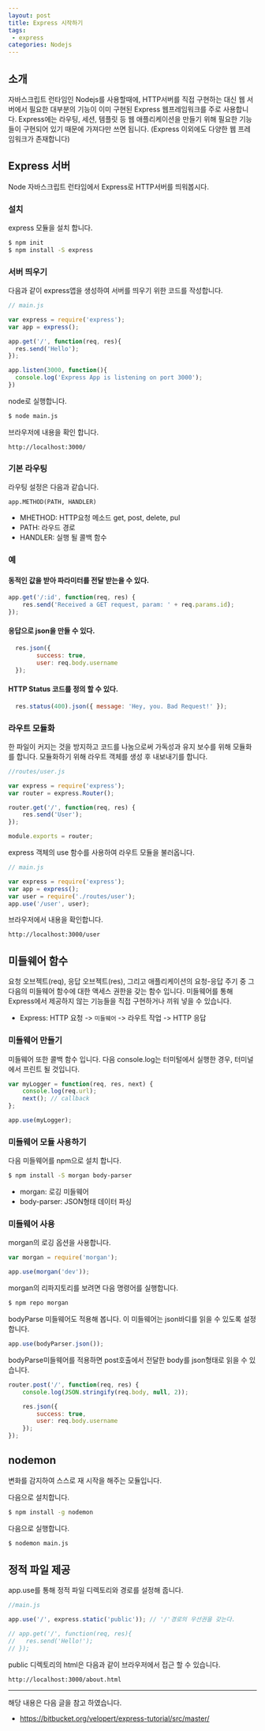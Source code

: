 ```yaml
---
layout: post
title: Express 시작하기 
tags:
 - express
categories: Nodejs
---
```


## 소개
자바스크립트 런타임인 Nodejs를 사용할때에, HTTP서버를 직접 구현하는 대신 웹 서버에서 필요한 대부분의 기능이 이미 구현된 Express 웹프레임워크를 주로 사용합니다. Express에는 라우팅, 세션, 템플릿 등 웹 애플리케이션을 만들기 위해 필요한 기능들이 구현되어 있기 때문에 가져다만 쓰면 됩니다. (Express 이외에도 다양한 웹 프레임워크가 존재합니다)

## Express 서버 
Node 자바스크립트 런타임에서 Express로 HTTP서버를 띄워봅시다.

### 설치
express 모듈을 설치 합니다.

```sh
$ npm init
$ npm install -S express
```

### 서버 띄우기
다음과 같이 express앱을 생성하여 서버를 띄우기 위한 코드를 작성합니다.

```js
// main.js

var express = require('express');
var app = express();

app.get('/', function(req, res){
  res.send('Hello');
});

app.listen(3000, function(){
  console.log('Express App is listening on port 3000');
})
```

node로 실행합니다.
```sh
$ node main.js
```

브라우저에 내용을 확인 합니다.
```
http://localhost:3000/
```


### 기본 라우팅 
라우팅 설정은 다음과 같습니다.

```
app.METHOD(PATH, HANDLER)
``` 
- MHETHOD: HTTP요청 메소드 get, post, delete, pul 
- PATH: 라우드 경로 
- HANDLER: 실행 될 콜백 함수


### 예

#### 동적인 값을 받아 파라미터를 전달 받는을 수 있다.
```js
app.get('/:id', function(req, res) {
    res.send('Received a GET request, param: ' + req.params.id);
});

```

#### 응답으로 json을 만들 수 있다.
```js
  res.json({ 
        success: true,
        user: req.body.username
  });
```
#### HTTP Status 코드를 정의 할 수 있다.
```js
  res.status(400).json({ message: 'Hey, you. Bad Request!' });
```


### 라우트 모듈화
한 파일이 커지는 것을 방지하고 코드를 나눔으로써 가독성과 유지 보수를 위해 모듈화를 합니다. 모듈화하기 위해 라우트 객체를 생성 후 내보내기를 합니다.

```js
//routes/user.js

var express = require('express');
var router = express.Router();

router.get('/', function(req, res) {
    res.send('User');
});

module.exports = router;
```

express 객체의 use 함수를 사용하여 라우트 모듈을 불러옵니다.

```js
// main.js

var express = require('express');
var app = express();
var user = require('./routes/user');
app.use('/user', user);
```

브라우저에서 내용을 확인합니다.
```
http://localhost:3000/user
```


## 미들웨어 함수
요청 오브젝트(req), 응답 오브젝트(res),  그리고 애플리케이션의 요청-응답 주기 중 그 다음의 미들웨어 함수에 대한 액세스 권한을 갖는 함수 입니다. 미들웨어를 통해 Express에서 제공하지 않는 기능들을 직접 구현하거나 끼워 넣을 수 있습니다.

- Express: HTTP 요청 -> `미들웨어` -> 라우트 작업 -> HTTP 응답

### 미들웨어 만들기
미들웨어 또한 콜백 함수 입니다. 다음 console.log는 터미털에서 실행한 경우, 터미널에서 프린트 될 것입니다.

```js
var myLogger = function(req, res, next) {
    console.log(req.url);
    next(); // callback
};

app.use(myLogger);
```

### 미들웨어 모듈 사용하기
다음 미들웨어를 npm으로 설치 합니다.
```sh
$ npm install -S morgan body-parser 
```
- morgan: 로깅 미들웨어 
- body-parser: JSON형태 데이터 파싱


### 미들웨어 사용
morgan의 로깅 옵션을 사용합니다. 

```js
var morgan = require('morgan');

app.use(morgan('dev'));
```

morgan의 리파지토리를 보려면 다음 명령어를 실행합니다.
```sh
$ npm repo morgan
```

bodyParse 미들웨어도 적용해 봅니다. 이 미들웨어는 json바디를 읽을 수 있도록 설정합니다.
```js
app.use(bodyParser.json());
```

bodyParse미들웨어를 적용하면 post호출에서 전달한 body를 json형태로 읽을 수 있습니다.
```js
router.post('/', function(req, res) {
    console.log(JSON.stringify(req.body, null, 2));

    res.json({ 
        success: true,
        user: req.body.username
    });
});

```


## nodemon
변화를 감지하여 스스로 재 시작을 해주는 모듈입니다.

다음으로 설치합니다.
```sh
$ npm install -g nodemon
```

다음으로 실행합니다. 
```sh
$ nodemon main.js
```

## 정적 파일 제공
app.use를 통해 정적 파일 디렉토리와 경로를 설정해 줍니다.

```js
//main.js

app.use('/', express.static('public')); // '/'경로의 우선권을 갖는다.

// app.get('/', function(req, res){
//   res.send('Hello!');
// });
```

public 디렉토리의 html은 다음과 같이 브라우저에서 접근 할 수 있습니다.
```
http://localhost:3000/about.html
```

----
해당 내용은 다음 글을 참고 하였습니다.
- https://bitbucket.org/velopert/express-tutorial/src/master/